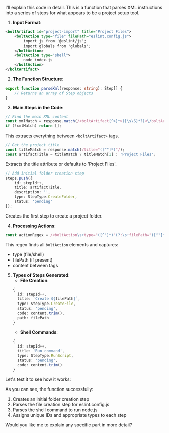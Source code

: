 I'll explain this code in detail. This is a function that parses XML instructions into a series of steps for what appears to be a project setup tool.

1. **Input Format**:
```xml
<boltArtifact id="project-import" title="Project Files">
    <boltAction type="file" filePath="eslint.config.js">
        import js from '@eslint/js';
        import globals from 'globals';
    </boltAction>
    <boltAction type="shell">
        node index.js
    </boltAction>
</boltArtifact>
```

2. **The Function Structure**:
```typescript
export function parseXml(response: string): Step[] {
    // Returns an array of Step objects
}
```

3. **Main Steps in the Code**:

```typescript
// Find the main XML content
const xmlMatch = response.match(/<boltArtifact[^>]*>([\s\S]*?)<\/boltArtifact>/);
if (!xmlMatch) return [];
```
This extracts everything between `<boltArtifact>` tags.

```typescript
// Get the project title
const titleMatch = response.match(/title="([^"]*)"/);
const artifactTitle = titleMatch ? titleMatch[1] : 'Project Files';
```
Extracts the title attribute or defaults to 'Project Files'.

```typescript
// Add initial folder creation step
steps.push({
    id: stepId++,
    title: artifactTitle,
    description: '',
    type: StepType.CreateFolder,
    status: 'pending'
});
```
Creates the first step to create a project folder.

4. **Processing Actions**:
```typescript
const actionRegex = /<boltAction\s+type="([^"]*)"(?:\s+filePath="([^"]*)")?>([\s\S]*?)<\/boltAction>/g;
```
This regex finds all `boltAction` elements and captures:
- type (file/shell)
- filePath (if present)
- content between tags

5. **Types of Steps Generated**:
   - **File Creation**:
   ```typescript
   {
     id: stepId++,
     title: `Create ${filePath}`,
     type: StepType.CreateFile,
     status: 'pending',
     code: content.trim(),
     path: filePath
   }
   ```
   - **Shell Commands**:
   ```typescript
   {
     id: stepId++,
     title: 'Run command',
     type: StepType.RunScript,
     status: 'pending',
     code: content.trim()
   }
   ```

Let's test it to see how it works:

As you can see, the function successfully:
1. Creates an initial folder creation step
2. Parses the file creation step for eslint.config.js
3. Parses the shell command to run node.js
4. Assigns unique IDs and appropriate types to each step

Would you like me to explain any specific part in more detail?